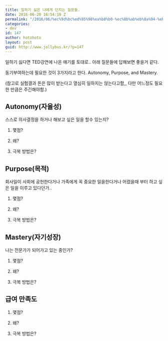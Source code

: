 ```yaml
---
title: 일하기 싫은 나에게 던지는 질문들.
date: 2016-06-20 16:54:19 Z
permalink: "/2016/06/%ec%9d%bc%ed%95%98%ea%b8%b0-%ec%8b%ab%eb%8a%94-%eb%82%98%ec%97%90%ea%b2%8c-%eb%8d%98%ec%a7%80%eb%8a%94-%ec%a7%88%eb%ac%b8/"
categories:
- dev
id: 147
author: hotohoto
layout: post
guid: http://www.jollybus.kr/?p=147
---
```


일하기 싫다면 TED강연에 나온 얘기를 토대로.. 아래 질문들에 답해보면 좋을거 같다.

동기부여하는데 필요한 것이 3가지라고 한다. Autonomy, Purpose, and Mastery.

(참고로 실험결과 돈은 많이 받는다고 열심히 일하지는 않는다고함,, 다만 어느정도 필요한 만큼은 주긴해야함.)

## Autonomy(자율성)
스스로 의사결정을 하거나 해보고 싶은 일을 할수 있는지?

1. 몇점?

2. 왜?

3. 극복 방법은?

## Purpose(목적)
회사일이 사회에 공헌한다거나 가족에게 꼭 중요한 일을한다거나 어렸을때 부터 하고 싶은 일을 이루고 있다던가..

1. 몇점?

2. 왜?

3. 극복 방법은?

## Mastery(자기성장)
나는 전문가가 되어가고 있는 중인가?

1. 몇점?

2. 왜?

3. 극복 방법은?

## 급여 만족도

1. 몇점?

2. 왜?

3. 극복 방법은?
